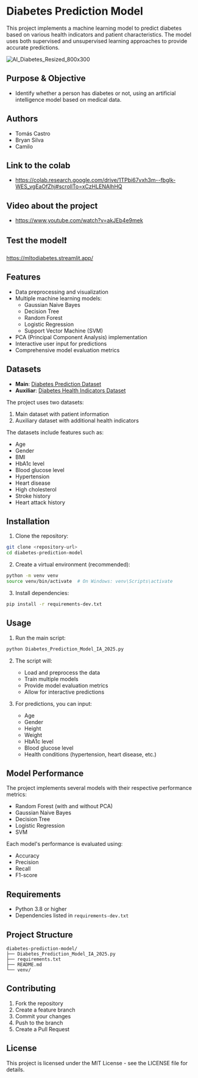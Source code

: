 # Diabetes Prediction Model

This project implements a machine learning model to predict diabetes based on various health indicators and patient characteristics. The model uses both supervised and unsupervised learning approaches to provide accurate predictions.

![AI_Diabetes_Resized_800x300](https://github.com/user-attachments/assets/189276b2-f576-49d4-8baa-976e71a72dbb)

## Purpose & Objective

- Identify whether a person has diabetes or not, using an artificial intelligence model based on medical data.

## Authors 
- Tomás Castro  
- Bryan Silva  
- Camilo  

## Link to the colab

- https://colab.research.google.com/drive/1TPbi67vxh3m--fbglk-WES_vgEaOfZhj#scrollTo=xCzHLENAlhHQ

## Video about the project

- https://www.youtube.com/watch?v=akJEb4e9mek

## Test the model❗

https://mltodiabetes.streamlit.app/

## Features

- Data preprocessing and visualization
- Multiple machine learning models:
  - Gaussian Naive Bayes
  - Decision Tree
  - Random Forest
  - Logistic Regression
  - Support Vector Machine (SVM)
- PCA (Principal Component Analysis) implementation
- Interactive user input for predictions
- Comprehensive model evaluation metrics

## Datasets

- **Main**: [Diabetes Prediction Dataset](https://www.kaggle.com/datasets/iammustafatz/diabetes-prediction-dataset)  
- **Auxiliar**: [Diabetes Health Indicators Dataset](https://www.kaggle.com/datasets/alexteboul/diabetes-health-indicators-dataset?resource=download&select=diabetes_binary_5050split_health_indicators_BRFSS2015.csv)

The project uses two datasets:
1. Main dataset with patient information
2. Auxiliary dataset with additional health indicators

The datasets include features such as:
- Age
- Gender
- BMI
- HbA1c level
- Blood glucose level
- Hypertension
- Heart disease
- High cholesterol
- Stroke history
- Heart attack history

## Installation

1. Clone the repository:
```bash
git clone <repository-url>
cd diabetes-prediction-model
```

2. Create a virtual environment (recommended):
```bash
python -m venv venv
source venv/bin/activate  # On Windows: venv\Scripts\activate
```

3. Install dependencies:
```bash
pip install -r requirements-dev.txt
```

## Usage

1. Run the main script:
```bash
python Diabetes_Prediction_Model_IA_2025.py
```

2. The script will:
   - Load and preprocess the data
   - Train multiple models
   - Provide model evaluation metrics
   - Allow for interactive predictions

3. For predictions, you can input:
   - Age
   - Gender
   - Height
   - Weight
   - HbA1c level
   - Blood glucose level
   - Health conditions (hypertension, heart disease, etc.)

## Model Performance

The project implements several models with their respective performance metrics:
- Random Forest (with and without PCA)
- Gaussian Naive Bayes
- Decision Tree
- Logistic Regression
- SVM

Each model's performance is evaluated using:
- Accuracy
- Precision
- Recall
- F1-score

## Requirements

- Python 3.8 or higher
- Dependencies listed in `requirements-dev.txt`

## Project Structure

```
diabetes-prediction-model/
├── Diabetes_Prediction_Model_IA_2025.py
├── requirements.txt
├── README.md
└── venv/
```

## Contributing

1. Fork the repository
2. Create a feature branch
3. Commit your changes
4. Push to the branch
5. Create a Pull Request

## License

This project is licensed under the MIT License - see the LICENSE file for details.

